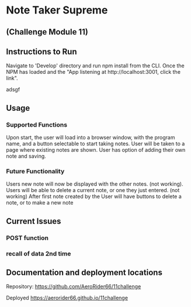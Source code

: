 # Note Taker Supreme  
## (Challenge Module 11)

## Instructions to Run
Navigate to 'Develop' directory and run npm install from the CLI.  Once the NPM has loaded and the "App listening at http://localhost:3001, click the link".


adsgf
## Usage
### Supported Functions
Upon start, the user will load into a browser window, with the program name, and a button selectable to start taking notes.
User will be taken to a page where existing notes are shown. 
User has option of adding their own note and saving.  

### Future Functionality
Users new note will now be displayed with the other notes. (not working).
Users will be able to delete a current note, or one they just entered.  (not working)
After first note created by the User will have buttons to delete a note, or to make a new note

## Current Issues 
### POST function
### recall of data 2nd time

## Documentation and deployment locations
Repository:
https://github.com/AeroRider66/11challenge

Deployed
https://aerorider66.github.io/11challenge
